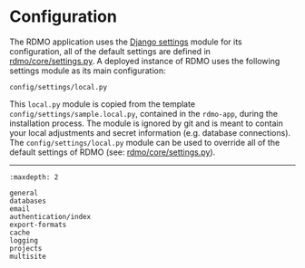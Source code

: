 # Configuration

The RDMO application uses the [Django settings](https://docs.djangoproject.com/en/4.2/topics/settings/) module for its configuration, all of the default settings are defined in [rdmo/core/settings.py](https://github.com/rdmorganiser/rdmo/blob/master/rdmo/core/settings.py). A deployed instance of RDMO uses the following settings module as its main configuration:

```
config/settings/local.py
```
This `local.py` module is copied from the template `config/settings/sample.local.py`, contained in the `rdmo-app`, during the installation process. The module is ignored by git and is meant to contain your local adjustments and secret information (e.g. database connections).  
The `config/settings/local.py` module can be used to override all of the default settings of RDMO (see: [rdmo/core/settings.py](https://github.com/rdmorganiser/rdmo/blob/master/rdmo/core/settings.py)).

---

```{toctree}
:maxdepth: 2

general
databases
email
authentication/index
export-formats
cache
logging
projects
multisite
```
